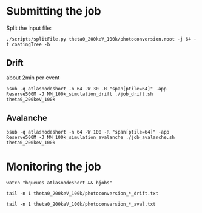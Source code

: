 # Submitting the job

Split the input file:

`./scripts/splitFile.py theta0_200keV_100k/photoconversion.root -j 64 -t coatingTree -b`

## Drift 
about 2min per event

`bsub -q atlasnodeshort -n 64 -W 30 -R "span[ptile=64]" -app Reserve500M -J MM_100k_simulation_drift ./job_drift.sh theta0_200keV_100k`

## Avalanche

`bsub -q atlasnodeshort -n 64 -W 100 -R "span[ptile=64]" -app Reserve500M -J MM_100k_simulation_avalanche ./job_avalanche.sh theta0_200keV_100k`

# Monitoring the job

`watch "bqueues atlasnodeshort && bjobs"`

`tail -n 1 theta0_200keV_100k/photoconversion_*_drift.txt`

`tail -n 1 theta0_200keV_100k/photoconversion_*_aval.txt`
